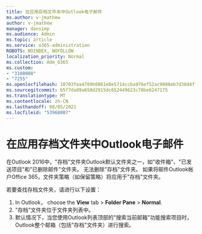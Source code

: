 ```yaml
---
title: 在应用存档文件夹中Outlook电子邮件
ms.author: v-jmathew
author: v-jmathew
manager: dansimp
ms.audience: Admin
ms.topic: article
ms.service: o365-administration
ROBOTS: NOINDEX, NOFOLLOW
localization_priority: Normal
ms.collection: Adm_O365
ms.custom:
- "3100008"
- "7255"
ms.openlocfilehash: 10703fea4789b0861e0e5714ccba976ef52ac9088eb7d38d4ff8e95236a413c3
ms.sourcegitcommit: b5f7da89a650d2915dc652449623c78be6247175
ms.translationtype: MT
ms.contentlocale: zh-CN
ms.lasthandoff: 08/05/2021
ms.locfileid: "53968007"
---
```

# <a name="find-email-in-archive-folder-in-outlook-app"></a>在应用存档文件夹中Outlook电子邮件

在Outlook 2016中，"存档"文件夹Outlook默认文件夹之一，如"收件箱"、"已发送项目"和"已删除邮件"文件夹。 无法删除"存档"文件夹。 如果将邮件Outlook帐户Office 365，文件夹策略（如保留策略）将应用于"存档"文件夹。

若要查找存档文件夹，请进行以下设置：

1. In Outlook， choose the **View** tab > **Folder Pane**  >  **Normal**.
2. "存档"文件夹位于文件夹列表中。
3. 默认情况下，当您使用Outlook列表顶部的"搜索当前邮箱"功能搜索项目时，Outlook整个邮箱（包括"存档"文件夹）进行搜索。
